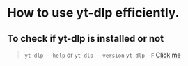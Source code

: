 # How to use yt-dlp efficiently. 
## To check if yt-dlp is installed or not
> `yt-dlp --help` or `yt-dlp --version`
`yt-dlp -F`
[Click me](https://www.rapidseedbox.com/blog/yt-dlp-complete-guide)

